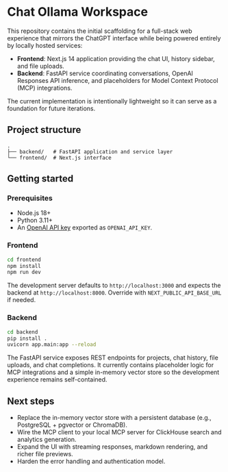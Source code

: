 # Chat Ollama Workspace

This repository contains the initial scaffolding for a full-stack web experience that mirrors the ChatGPT interface while being powered entirely by locally hosted services:

- **Frontend**: Next.js 14 application providing the chat UI, history sidebar, and file uploads.
- **Backend**: FastAPI service coordinating conversations, OpenAI Responses API inference, and placeholders for Model Context Protocol (MCP) integrations.

The current implementation is intentionally lightweight so it can serve as a foundation for future iterations.

## Project structure

```
.
├── backend/   # FastAPI application and service layer
└── frontend/  # Next.js interface
```

## Getting started

### Prerequisites

- Node.js 18+
- Python 3.11+
- An [OpenAI API key](https://platform.openai.com/) exported as `OPENAI_API_KEY`.

### Frontend

```bash
cd frontend
npm install
npm run dev
```

The development server defaults to `http://localhost:3000` and expects the backend at `http://localhost:8000`. Override with `NEXT_PUBLIC_API_BASE_URL` if needed.

### Backend

```bash
cd backend
pip install .
uvicorn app.main:app --reload
```

The FastAPI service exposes REST endpoints for projects, chat history, file uploads, and chat completions. It currently contains placeholder logic for MCP integrations and a simple in-memory vector store so the development experience remains self-contained.

## Next steps

- Replace the in-memory vector store with a persistent database (e.g., PostgreSQL + pgvector or ChromaDB).
- Wire the MCP client to your local MCP server for ClickHouse search and analytics generation.
- Expand the UI with streaming responses, markdown rendering, and richer file previews.
- Harden the error handling and authentication model.
